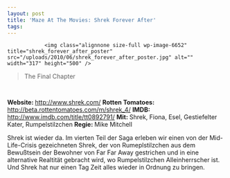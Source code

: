 ```yaml
---
layout: post
title: 'Maze At The Movies: Shrek Forever After'
tags:
---
```



                <img class="alignnone size-full wp-image-6652" title="shrek_forever_after_poster" src="/uploads/2010/06/shrek_forever_after_poster.jpg" alt="" width="317" height="500" />
<blockquote>The Final Chapter</blockquote>
<img class="alignnone size-full wp-image-5898" title="movie_review_4stars" src="/uploads/2010/02/movie_review_4stars.png" alt="" width="75" height="15" />
<p><strong> Website: </strong><a href="http://www.shrek.com/"><a href="http://www.shrek.com/">http://www.shrek.com/</a></a>
<strong>Rotten Tomatoes: </strong><a href="http://beta.rottentomatoes.com/m/shrek_4/"><a href="http://beta.rottentomatoes.com/m/shrek_4/">http://beta.rottentomatoes.com/m/shrek_4/</a></a>
<strong>IMDB: </strong><a href="http://www.imdb.com/title/tt0892791/"><a href="http://www.imdb.com/title/tt0892791/">http://www.imdb.com/title/tt0892791/</a></a>
<strong>Mit: </strong>Shrek, Fiona, Esel, Gestiefelter Kater, Rumpelstilzchen
<strong>Regie: </strong>Mike Mitchell</p>
<p>Shrek ist wieder da. Im vierten Teil der Saga erleben wir einen von der Mid-Life-Crisis gezeichneten Shrek, der von Rumeplstilzchen aus dem Bewußtsein der Bewohner von Far Far Away gestrichen und in eine alternative Realtität gebracht wird, wo Rumpelstilzchen Alleinherrscher ist. Und Shrek hat nur einen Tag Zeit alles wieder in Ordnung zu bringen.</p>
